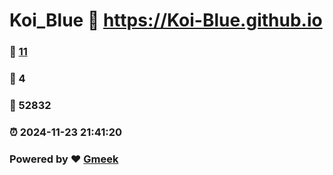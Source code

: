 # Koi_Blue :link: https://Koi-Blue.github.io 
### :page_facing_up: [11](https://Koi-Blue.github.io/tag.html) 
### :speech_balloon: 4 
### :hibiscus: 52832 
### :alarm_clock: 2024-11-23 21:41:20 
### Powered by :heart: [Gmeek](https://github.com/Meekdai/Gmeek)
